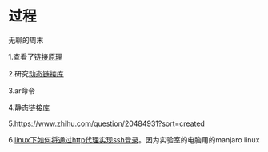 # 过程

无聊的周末

1.查看了[链接原理](https://www.ibm.com/developerworks/cn/linux/l-dynlink/)

2.研究[动态链接库](http://www.cnblogs.com/Anker/p/3527677.html)

3.ar命令

4.静态链接库

5.https://www.zhihu.com/question/20484931?sort=created

6.[linux下如何将通过http代理实现ssh登录](http://www.ubuntugeek.com/how-to-use-ssh-via-http-proxy-using-corkscrew-in-ubuntu.html)。因为实验室的电脑用的manjaro linux